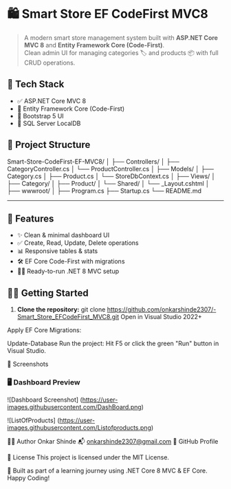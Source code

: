 # 🛍️ Smart Store EF CodeFirst MVC8

> A modern smart store management system built with **ASP.NET Core MVC 8** and **Entity Framework Core (Code-First)**.  
> Clean admin UI for managing categories 🏷️ and products 📦 with full CRUD operations.

## 🚀 Tech Stack

- ✅ ASP.NET Core MVC 8  
- 🧱 Entity Framework Core (Code-First)  
- 🎨 Bootstrap 5 UI  
- 💾 SQL Server LocalDB  

## 📂 Project Structure

Smart-Store-CodeFirst-EF-MVC8/
│
├── Controllers/
│ ├── CategoryController.cs
│ └── ProductController.cs
│
├── Models/
│ ├── Category.cs
│ ├── Product.cs
│ └── StoreDbContext.cs
│
├── Views/
│ ├── Category/
│ ├── Product/
│ └── Shared/
│ └── _Layout.cshtml
│
├── wwwroot/
│
├── Program.cs
├── Startup.cs
└── README.md

---

## 🔑 Features

- ✨ Clean & minimal dashboard UI  
- ✅ Create, Read, Update, Delete operations  
- 📊 Responsive tables & stats  
- 🛠️ EF Core Code-First with migrations  
- 👨‍💻 Ready-to-run .NET 8 MVC setup  


## 🧑‍💻 Getting Started

1. **Clone the repository:**
   git clone https://github.com/onkarshinde2307/-Smart_Store_EFCodeFirst_MVC8.git
Open in Visual Studio 2022+

Apply EF Core Migrations:

Update-Database
Run the project:
Hit F5 or click the green "Run" button in Visual Studio.

📸 Screenshots
### 🖥️ Dashboard Preview
![Dashboard Screenshot]
(https://user-images.githubusercontent.com/DashBoard.png)

![ListOfProducts]
(https://user-images.githubusercontent.com/Listofproducts.png)


👨‍🎓 Author
Onkar Shinde
📬 onkarshinde2307@gmail.com
🔗 GitHub Profile

📝 License
This project is licensed under the MIT License.

📌 Built as part of a learning journey using .NET Core 8 MVC & EF Core. Happy Coding!



